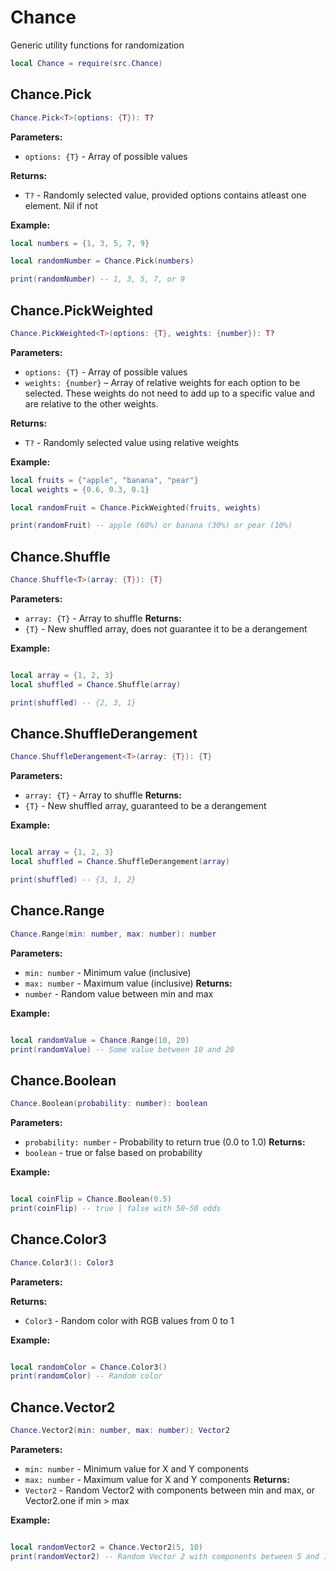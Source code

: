 # Chance

Generic utility functions for randomization

```lua
local Chance = require(src.Chance)
```

## Chance.Pick
```lua
Chance.Pick<T>(options: {T}): T?
```

**Parameters:**
- `options: {T}` - Array of possible values

**Returns:** 
- `T?` - Randomly selected value, provided options contains atleast one element.  Nil if not

**Example:**
```lua
local numbers = {1, 3, 5, 7, 9}

local randomNumber = Chance.Pick(numbers)

print(randomNumber) -- 1, 3, 5, 7, or 9

```

## Chance.PickWeighted
```lua
Chance.PickWeighted<T>(options: {T}, weights: {number}): T?
```

**Parameters:**
- `options: {T}` - Array of possible values
- `weights: {number}` – Array of relative weights for each option to be selected. These weights do not need to add up to a specific value and are relative to the other weights.

**Returns:** 
- `T?` - Randomly selected value using relative weights

**Example:**
```lua
local fruits = {"apple", "banana", "pear"}
local weights = {0.6, 0.3, 0.1}

local randomFruit = Chance.PickWeighted(fruits, weights)

print(randomFruit) -- apple (60%) or banana (30%) or pear (10%)

```

## Chance.Shuffle
```lua
Chance.Shuffle<T>(array: {T}): {T}
```

**Parameters:**
- `array: {T}` - Array to shuffle
**Returns:** 
- `{T}` - New shuffled array, does not guarantee it to be a derangement

**Example:**
```lua

local array = {1, 2, 3}
local shuffled = Chance.Shuffle(array)

print(shuffled) -- {2, 3, 1}

```

## Chance.ShuffleDerangement
```lua
Chance.ShuffleDerangement<T>(array: {T}): {T}
```

**Parameters:**
- `array: {T}` - Array to shuffle
**Returns:** 
- `{T}` - New shuffled array, guaranteed to be a derangement

**Example:**
```lua

local array = {1, 2, 3}
local shuffled = Chance.ShuffleDerangement(array)

print(shuffled) -- {3, 1, 2}

```

## Chance.Range
```lua
Chance.Range(min: number, max: number): number
```

**Parameters:**
- `min: number` - Minimum value (inclusive)
- `max: number` - Maximum value (inclusive)
**Returns:** 
- `number` - Random value between min and max

**Example:**
```lua

local randomValue = Chance.Range(10, 20)
print(randomValue) -- Some value between 10 and 20

```

## Chance.Boolean
```lua
Chance.Boolean(probability: number): boolean
```

**Parameters:**
- `probability: number` - Probability to return true (0.0 to 1.0)
**Returns:** 
- `boolean` - true or false based on probability

**Example:**
```lua

local coinFlip = Chance.Boolean(0.5)
print(coinFlip) -- true | false with 50-50 odds

```

## Chance.Color3
```lua
Chance.Color3(): Color3
```

**Parameters:**

**Returns:** 
- `Color3` - Random color with RGB values from 0 to 1

**Example:**
```lua

local randomColor = Chance.Color3()
print(randomColor) -- Random color

```

## Chance.Vector2
```lua
Chance.Vector2(min: number, max: number): Vector2
```

**Parameters:**
- `min: number` - Minimum value for X and Y components
- `max: number` - Maximum value for X and Y components
**Returns:** 
- `Vector2` - Random Vector2 with components between min and max, or Vector2.one if min > max

**Example:**
```lua

local randomVector2 = Chance.Vector2(5, 10)
print(randomVector2) -- Random Vector 2 with components between 5 and 10

```


